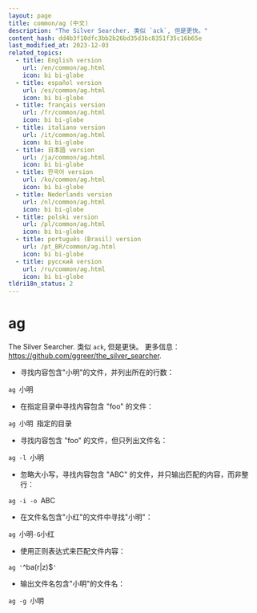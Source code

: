 ```yaml
---
layout: page
title: common/ag (中文)
description: "The Silver Searcher. 类似 `ack`, 但是更快。"
content_hash: dd4b3f10dfc3bb2b26bd35d3bc8351f35c16b65e
last_modified_at: 2023-12-03
related_topics:
  - title: English version
    url: /en/common/ag.html
    icon: bi bi-globe
  - title: español version
    url: /es/common/ag.html
    icon: bi bi-globe
  - title: français version
    url: /fr/common/ag.html
    icon: bi bi-globe
  - title: italiano version
    url: /it/common/ag.html
    icon: bi bi-globe
  - title: 日本語 version
    url: /ja/common/ag.html
    icon: bi bi-globe
  - title: 한국어 version
    url: /ko/common/ag.html
    icon: bi bi-globe
  - title: Nederlands version
    url: /nl/common/ag.html
    icon: bi bi-globe
  - title: polski version
    url: /pl/common/ag.html
    icon: bi bi-globe
  - title: português (Brasil) version
    url: /pt_BR/common/ag.html
    icon: bi bi-globe
  - title: русский version
    url: /ru/common/ag.html
    icon: bi bi-globe
tldri18n_status: 2
---
```

# ag

The Silver Searcher. 类似 `ack`, 但是更快。
更多信息：<https://github.com/ggreer/the_silver_searcher>.

- 寻找内容包含"小明"的文件，并列出所在的行数：

`ag `<span class="tldr-var badge badge-pill bg-dark-lm bg-white-dm text-white-lm text-dark-dm font-weight-bold">小明</span>

- 在指定目录中寻找内容包含 "foo" 的文件：

`ag `<span class="tldr-var badge badge-pill bg-dark-lm bg-white-dm text-white-lm text-dark-dm font-weight-bold">小明</span>` `<span class="tldr-var badge badge-pill bg-dark-lm bg-white-dm text-white-lm text-dark-dm font-weight-bold">指定的目录</span>

- 寻找内容包含 "foo" 的文件，但只列出文件名：

`ag -l `<span class="tldr-var badge badge-pill bg-dark-lm bg-white-dm text-white-lm text-dark-dm font-weight-bold">小明</span>

- 忽略大小写，寻找内容包含 "ABC" 的文件，并只输出匹配的内容，而非整行：

`ag -i -o `<span class="tldr-var badge badge-pill bg-dark-lm bg-white-dm text-white-lm text-dark-dm font-weight-bold">ABC</span>

- 在文件名包含"小红"的文件中寻找"小明"：

`ag `<span class="tldr-var badge badge-pill bg-dark-lm bg-white-dm text-white-lm text-dark-dm font-weight-bold">小明</span>` -G `<span class="tldr-var badge badge-pill bg-dark-lm bg-white-dm text-white-lm text-dark-dm font-weight-bold">小红</span>

- 使用正则表达式来匹配文件内容：

`ag '`<span class="tldr-var badge badge-pill bg-dark-lm bg-white-dm text-white-lm text-dark-dm font-weight-bold">^ba(r|z)$</span>`'`

- 输出文件名包含"小明"的文件名：

`ag -g `<span class="tldr-var badge badge-pill bg-dark-lm bg-white-dm text-white-lm text-dark-dm font-weight-bold">小明</span>
